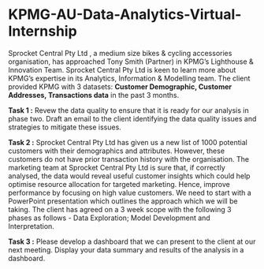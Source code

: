 # **KPMG-AU-Data-Analytics-Virtual-Internship**
Sprocket Central Pty Ltd , a medium size bikes &amp; cycling accessories organisation, has approached Tony Smith (Partner) in KPMG’s Lighthouse &amp; Innovation Team. Sprocket Central Pty Ltd  is keen to learn more about KPMG’s expertise in its Analytics, Information &amp; Modelling team. 
The client provided KPMG with 3 datasets: **Customer Demographic, Customer Addresses, Transactions data** in the past 3 months.

**Task 1 :**
Revew the data quality to ensure that it is ready for our analysis in phase two. Draft an email to the client identifying the data quality issues and strategies to mitigate these issues.

**Task 2 :**
Sprocket Central Pty Ltd has given us a new list of 1000 potential customers with their demographics and attributes. However, these customers do not have prior transaction history with the organisation. 
              The marketing team at Sprocket Central Pty Ltd is sure that, if correctly analysed, the data would reveal useful customer insights which could help optimise resource allocation for targeted marketing. Hence, improve performance by focusing on high value customers.
              We need to start with a PowerPoint presentation which outlines the approach which we will be taking. The client has agreed on a 3 week scope with the following 3 phases as follows - Data Exploration; Model Development and Interpretation.

**Task 3 :**
Please develop a dashboard that we can present to the client at our next meeting. Display your data summary and results of the analysis in a dashboard.
